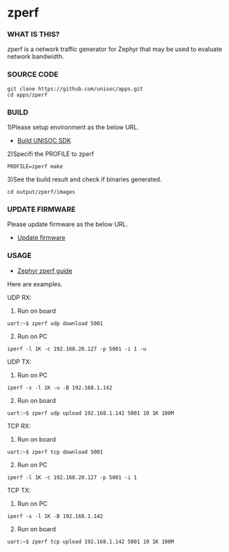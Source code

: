 # zperf

### **WHAT IS THIS?**
zperf is a network traffic generator for Zephyr that may be used to evaluate network bandwidth.

### **SOURCE CODE**

```shell
git clone https://github.com/unisoc/apps.git
cd apps/zperf
```

### **BUILD**
1)Please setup environment as the below URL.
- [Build UNISOC SDK](../sdk/build.md)

2)Specifi the PROFILE to zperf
```shell
PROFILE=zperf make
```
3)See the build result and check if binaries generated.

```shell
cd output/zperf/images
```

### **UPDATE FIRMWARE**
Please update firmware as the below URL.
- [Update firmware](../sdk/update_firmware.md)


### **USAGE**
- [Zephyr zperf guide](http://docs.zephyrproject.org/latest/samples/net/zperf/README.html)

Here are examples.

UDP RX:
1) Run on board
```shell
uart:~$ zperf udp download 5001
```
2) Run on PC
```shell
iperf -l 1K -c 192.168.20.127 -p 5001 -i 1 -u
```

UDP TX:
1) Run on PC
```shell
iperf -s -l 1K -u -B 192.168.1.142
```
2) Run on board
```shell
uart:~$ zperf udp upload 192.168.1.142 5001 10 1K 100M
```

TCP RX:
1) Run on board
```shell
uart:~$ zperf tcp download 5001
```
2) Run on PC
```shell
iperf -l 1K -c 192.168.20.127 -p 5001 -i 1
```

TCP TX:
1) Run on PC
```shell
iperf -s -l 1K -B 192.168.1.142
```
2) Run on board
```shell
uart:~$ zperf tcp upload 192.168.1.142 5001 10 1K 100M
```

